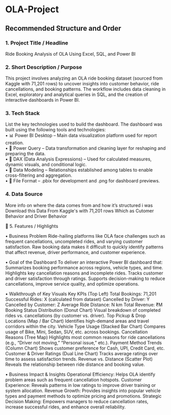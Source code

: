 # OLA-Project
## Recommended Structure and Order
### 1.	Project Title / Headline
Ride Booking Analysis of OLA Using Excel, SQL, and Power BI

### 2.	Short Description / Purpose
This project involves analyzing an OLA ride booking dataset (sourced from Kaggle with 71,201 rows) to uncover insights into customer behavior, ride cancellations, and booking patterns. The workflow includes data cleaning in Excel, exploratory and analytical queries in SQL, and the creation of interactive dashboards in Power BI.

### 3.	Tech Stack
List the key technologies used to build the dashboard.
The dashboard was built using the following tools and technologies:<br>
•	📊 Power BI Desktop – Main data visualization platform used for report creation.<br>
•	📂 Power Query – Data transformation and cleaning layer for reshaping and preparing the data.<br>
•	🧠 DAX (Data Analysis Expressions) – Used for calculated measures, dynamic visuals, and conditional logic.<br>
•	📝 Data Modeling – Relationships established among tables to enable cross-filtering and aggregation.<br>
•	📁 File Format – .pbix for development and .png for dashboard previews.

### 4.	Data Source
More info on where the data comes from and how it’s structured i was Download this Data From Kaggle's with 71,201 rows Which as Cutomer Behavior and Driver Behavior


🚖 5. Features / Highlights

• Business Problem
Ride-hailing platforms like OLA face challenges such as frequent cancellations, uncompleted rides, and varying customer satisfaction. Raw booking data makes it difficult to quickly identify patterns that affect revenue, driver performance, and customer experience.

• Goal of the Dashboard
To deliver an interactive Power BI dashboard that:
Summarizes booking performance across regions, vehicle types, and time.
Highlights key cancellation reasons and incomplete rides.
Tracks customer and driver satisfaction through ratings.
Supports decision-making to reduce cancellations, improve service quality, and optimize operations.

• Walkthrough of Key Visuals
Key KPIs (Top Left)
Total Bookings: 71,201
Successful Rides: X (calculated from dataset)
Cancelled by Driver: Y
Cancelled by Customer: Z
Average Ride Distance: N km
Total Revenue: ₹M
Booking Status Distribution (Donut Chart)
Visual breakdown of completed rides vs. cancellations (by customer vs. driver).
Top Pickup & Drop Locations (Map / Bar Chart)
Identifies high-demand areas and travel corridors within the city.
Vehicle Type Usage (Stacked Bar Chart)
Compares usage of Bike, Mini, Sedan, SUV, etc. across bookings.
Cancellation Reasons (Tree Map)
Highlights most common reasons for ride cancellations (e.g., “Driver not moving,” “Personal issue,” etc.).
Payment Method Trends (Column Chart)
Shows customer preference for Cash, UPI, Credit Card, etc.
Customer & Driver Ratings (Dual Line Chart)
Tracks average ratings over time to assess satisfaction trends.
Revenue vs. Distance (Scatter Plot)
Reveals the relationship between ride distance and booking value.

• Business Impact & Insights
Operational Efficiency: Helps OLA identify problem areas such as frequent cancellation hotspots.
Customer Experience: Reveals patterns in low ratings to improve driver training or system allocation.
Revenue Growth: Provides insights into popular vehicle types and payment methods to optimize pricing and promotions.
Strategic Decision Making: Empowers managers to reduce cancellation rates, increase successful rides, and enhance overall reliability.
